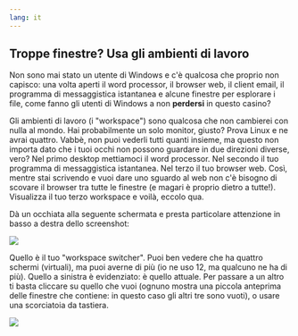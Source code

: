 ```yaml
---
lang: it
---
```





<h2>Troppe finestre? Usa gli ambienti di lavoro</h2>

Non sono mai stato un utente di Windows e c'è qualcosa che proprio non 
capisco: una volta aperti il word processor, il browser web, il client 
email, il programma di messaggistica istantanea e alcune finestre per 
esplorare i file, come fanno gli utenti di Windows a non <b>perdersi</b> in 
questo casino?

Gli ambienti di lavoro (i "workspace") sono qualcosa che non cambierei 
con nulla al mondo. Hai probabilmente un solo monitor, giusto? Prova Linux 
e ne avrai quattro. Vabbè, non puoi vederli tutti quanti insieme, ma questo 
non importa dato che i tuoi occhi non possono guardare in due direzioni diverse, 
vero? Nel primo desktop mettiamoci il word processor. Nel secondo il tuo programma 
di messaggistica istantanea. Nel terzo il tuo browser web. Così, mentre stai 
scrivendo e vuoi dare uno sguardo al web non c'è bisogno di scovare il browser 
tra tutte le finestre (e magari è proprio dietro a tutte!). Visualizza il tuo 
terzo workspace e voilà, eccolo qua.

Dà un occhiata alla seguente schermata e presta particolare attenzione 
in basso a destra dello screenshot:

<img src="Images/workspaces.png" border="0"/>

Quello è il tuo "workspace switcher". Puoi ben vedere che ha quattro 
schermi (virtuali), ma puoi averne di più (io ne uso 12, ma qualcuno ne 
ha di più). Quello a sinistra è evidenziato: è quello attuale. Per 
passare a un altro ti basta cliccare su quello che vuoi (ognuno mostra 
una piccola anteprima delle finestre che contiene: in questo caso gli altri 
tre sono vuoti), o usare una scorciatoia da tastiera.

<img src="Images/workspaces_full.png" border="0"/>




